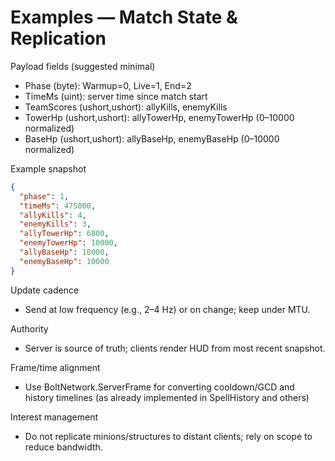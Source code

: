 # Examples — Match State & Replication

Payload fields (suggested minimal)
- Phase (byte): Warmup=0, Live=1, End=2
- TimeMs (uint): server time since match start
- TeamScores (ushort,ushort): allyKills, enemyKills
- TowerHp (ushort,ushort): allyTowerHp, enemyTowerHp (0–10000 normalized)
- BaseHp (ushort,ushort): allyBaseHp, enemyBaseHp (0–10000 normalized)

Example snapshot
```json path=null start=null
{
  "phase": 1,
  "timeMs": 475000,
  "allyKills": 4,
  "enemyKills": 3,
  "allyTowerHp": 6800,
  "enemyTowerHp": 10000,
  "allyBaseHp": 10000,
  "enemyBaseHp": 10000
}
```

Update cadence
- Send at low frequency (e.g., 2–4 Hz) or on change; keep under MTU.

Authority
- Server is source of truth; clients render HUD from most recent snapshot.

Frame/time alignment
- Use BoltNetwork.ServerFrame for converting cooldown/GCD and history timelines (as already implemented in SpellHistory and others)

Interest management
- Do not replicate minions/structures to distant clients; rely on scope to reduce bandwidth.
